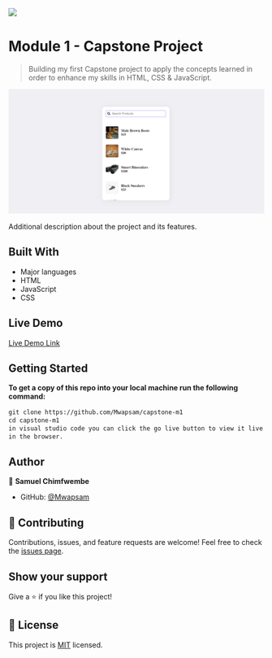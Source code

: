 ![](https://img.shields.io/badge/Microverse-blueviolet)

# Module 1 - Capstone Project

> Building my first Capstone project to apply the concepts learned in order to enhance my skills in HTML, CSS & JavaScript.

![screenshot](./img/Screenshot.png)



Additional description about the project and its features.

## Built With

- Major languages
- HTML
- JavaScript
- CSS

## Live Demo

[Live Demo Link](https://mwapsam.github.io/search/)


## Getting Started

**To get a copy of this repo into your local machine run the following command:**

```
git clone https://github.com/Mwapsam/capstone-m1
cd capstone-m1
in visual studio code you can click the go live button to view it live in the browser.
```

## Author

👤 **Samuel Chimfwembe**

- GitHub: [@Mwapsam](https://github.com/Mwapsam)

## 🤝 Contributing

Contributions, issues, and feature requests are welcome!
Feel free to check the [issues page](../../issues/).

## Show your support

Give a ⭐️ if you like this project!

## 📝 License

This project is [MIT](./MIT.md) licensed.

